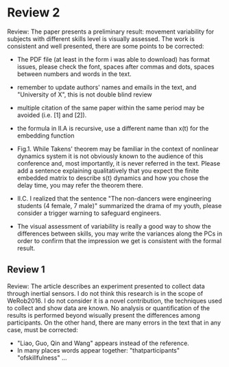 
# Review 2

Review:	The paper presents a preliminary result: movement variability 
for subjects with different skills level is visually assessed. 
The work is consistent and well presented, there are some points to be corrected:

- The PDF file (at least in the form i was able to download) has format issues, 
please check the font, spaces after commas and dots, spaces between numbers and 
words in the text.

- remember to update authors' names and emails in the text, and "University of X", 
this is not double blind review

- multiple citation of the same paper within the same period may be avoided 
(i.e. [1] and [2]).

- the formula in II.A is recursive, use a different name than x(t) for the 
embedding function

- Fig.1. While Takens' theorem may be familiar in the context of nonlinear 
dynamics system it is not obviously known to the audience of this conference 
and, most importantly, it is never referred in the text.
Please add a sentence explaining qualitatively that you expect the finite 
embedded matrix to describe s(t) dynamics and how you chose the delay time, 
you may refer the theorem there.

- II.C. I realized that the sentence "The non-dancers were engineering students 
(4 female, 7 male)" summarized the drama of my youth, please consider a trigger 
warning to safeguard engineers.

- The visual assessment of variability is really a good way to show the 
differences between skills, you may write the variances along the PCs in 
order to confirm that the impression we get is consistent with the formal result.


Review 1
--------
Review:	The article describes an experiment presented to collect data through 
inertial sensors. I do not think this research is in the scope of WeRob2016. 
I do not consider it is a novel contribution, the techniques used to collect 
and show data are known.
No analysis or quantification of the results is performed beyond wisually 
present the differences among participants.
On the other hand, there are many errors in the text that in any case, 
must be corrected:
- "Liao, Guo, Qin and Wang" appears instead of the reference.
- In many places words appear together: "thatparticipants" "ofskillfulness" ...



